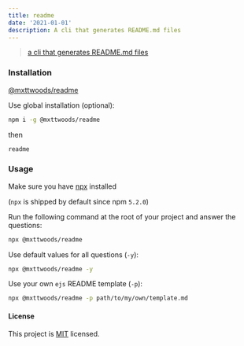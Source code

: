 ```yaml
---
title: readme
date: '2021-01-01'
description: A cli that generates README.md files
---
```


<!-- @format -->

> [a cli that generates README.md files](https://www.npmjs.com/package/@mxttwoods/readme)

### Installation

[@mxttwoods/readme](https://www.npmjs.com/package/@mxttwoods/readme)

Use global installation (optional):

```bash
npm i -g @mxttwoods/readme
```

then

```bash
readme
```

### Usage

Make sure you have [npx](https://www.npmjs.com/package/npx) installed

(`npx` is shipped by default since npm `5.2.0`)

Run the following command at the root of your project and answer the questions:

```bash
npx @mxttwoods/readme
```

Use default values for all questions (`-y`):

```bash
npx @mxttwoods/readme -y
```

Use your own `ejs` README template (`-p`):

```bash
npx @mxttwoods/readme -p path/to/my/own/template.md
```

#### License

This project is
[MIT](https://github.com/mxttwoods/readme/blob/master/LICENSE) licensed.
